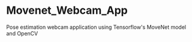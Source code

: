 # Movenet_Webcam_App
Pose estimation webcam application using Tensorflow's MoveNet model and OpenCV

